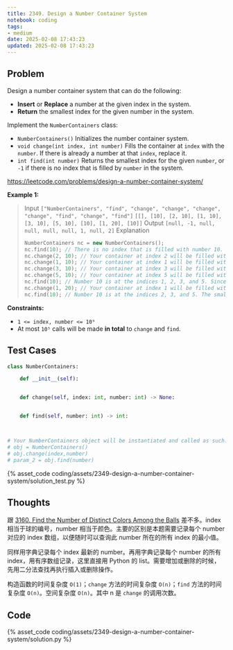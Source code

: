 ```yaml
---
title: 2349. Design a Number Container System
notebook: coding
tags:
- medium
date: 2025-02-08 17:43:23
updated: 2025-02-08 17:43:23
---
```

## Problem

Design a number container system that can do the following:

- **Insert** or **Replace** a number at the given index in the system.
- **Return** the smallest index for the given number in the system.

Implement the `NumberContainers` class:

- `NumberContainers()` Initializes the number container system.
- `void change(int index, int number)` Fills the container at `index` with the `number`. If there is already a number at that `index`, replace it.
- `int find(int number)` Returns the smallest index for the given `number`, or `-1` if there is no index that is filled by `number` in the system.

<https://leetcode.com/problems/design-a-number-container-system/>

**Example 1:**

> Input
> `["NumberContainers", "find", "change", "change", "change", "change", "find", "change", "find"]`
> `[[], [10], [2, 10], [1, 10], [3, 10], [5, 10], [10], [1, 20], [10]]`
> Output
> `[null, -1, null, null, null, null, 1, null, 2]`
> Explanation
>
> ``` cpp
> NumberContainers nc = new NumberContainers();
> nc.find(10); // There is no index that is filled with number 10. Therefore, we return -1.
> nc.change(2, 10); // Your container at index 2 will be filled with number 10.
> nc.change(1, 10); // Your container at index 1 will be filled with number 10.
> nc.change(3, 10); // Your container at index 3 will be filled with number 10.
> nc.change(5, 10); // Your container at index 5 will be filled with number 10.
> nc.find(10); // Number 10 is at the indices 1, 2, 3, and 5. Since the smallest index that is filled with 10 is 1, we return 1.
> nc.change(1, 20); // Your container at index 1 will be filled with number 20. Note that index 1 was filled with 10 and then replaced with 20.
> nc.find(10); // Number 10 is at the indices 2, 3, and 5. The smallest index that is filled with 10 is 2. Therefore, we return 2.
> ```

**Constraints:**

- `1 <= index, number <= 10⁹`
- At most `10⁵` calls will be made **in total** to `change` and `find`.

## Test Cases

``` python
class NumberContainers:

    def __init__(self):


    def change(self, index: int, number: int) -> None:


    def find(self, number: int) -> int:



# Your NumberContainers object will be instantiated and called as such:
# obj = NumberContainers()
# obj.change(index,number)
# param_2 = obj.find(number)
```

{% asset_code coding/assets/2349-design-a-number-container-system/solution_test.py %}

## Thoughts

跟 [3160. Find the Number of Distinct Colors Among the Balls](3160-find-the-number-of-distinct-colors-among-the-balls) 差不多。index 相当于球的编号，number 相当于颜色。主要的区别是本题需要记录每个 number 对应的 index 数组，以便随时可以查询此 number 所在的所有 index 的最小值。

同样用字典记录每个 index 最新的 number。再用字典记录每个 number 的所有 index，用有序数组记录，这里直接用 Python 的 list。需要增加或删除的时候，先用二分法查找再执行插入或删除操作。

构造函数的时间复杂度 `O(1)`；`change` 方法的时间复杂度 `O(n)`；`find` 方法的时间复杂度 `O(n)`。空间复杂度 `O(n)`。其中 n 是 `change` 的调用次数。

## Code

{% asset_code coding/assets/2349-design-a-number-container-system/solution.py %}
